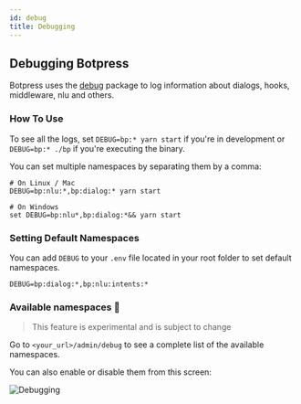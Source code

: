 ```yaml
---
id: debug
title: Debugging
---
```


## Debugging Botpress

Botpress uses the [debug](https://www.npmjs.com/package/debug) package to log information about dialogs, hooks, middleware, nlu and others.

### How To Use

To see all the logs, set `DEBUG=bp:* yarn start` if you're in development or `DEBUG=bp:* ./bp` if you're executing the binary.

You can set multiple namespaces by separating them by a comma:

```shell
# On Linux / Mac
DEBUG=bp:nlu:*,bp:dialog:* yarn start

# On Windows
set DEBUG=bp:nlu*,bp:dialog:*&& yarn start
```

### Setting Default Namespaces

You can add `DEBUG` to your `.env` file located in your root folder to set default namespaces.

```shell
DEBUG=bp:dialog:*,bp:nlu:intents:*
```

### Available namespaces 🔬

> This feature is experimental and is subject to change

Go to `<your_url>/admin/debug` to see a complete list of the available namespaces.

You can also enable or disable them from this screen:

![Debugging](assets/debugging.png)
